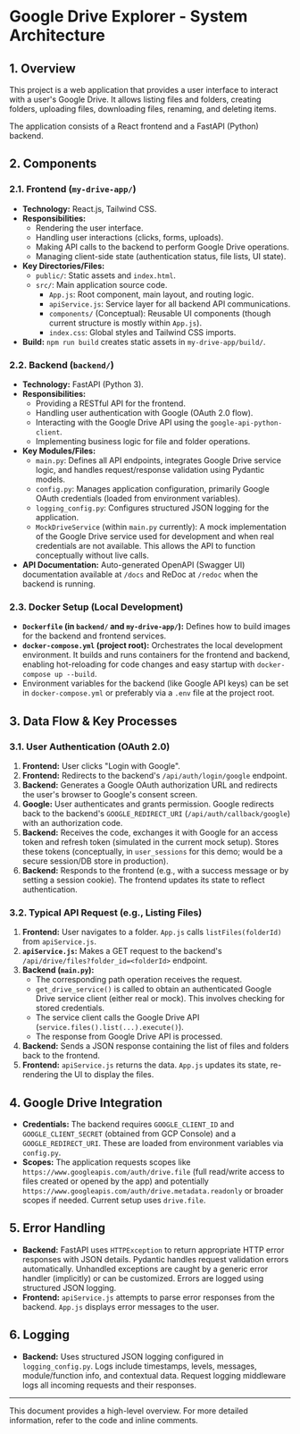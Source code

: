 # Google Drive Explorer - System Architecture

## 1. Overview

This project is a web application that provides a user interface to interact with a user's Google Drive. It allows listing files and folders, creating folders, uploading files, downloading files, renaming, and deleting items.

The application consists of a React frontend and a FastAPI (Python) backend.

## 2. Components

### 2.1. Frontend (`my-drive-app/`)

*   **Technology:** React.js, Tailwind CSS.
*   **Responsibilities:**
    *   Rendering the user interface.
    *   Handling user interactions (clicks, forms, uploads).
    *   Making API calls to the backend to perform Google Drive operations.
    *   Managing client-side state (authentication status, file lists, UI state).
*   **Key Directories/Files:**
    *   `public/`: Static assets and `index.html`.
    *   `src/`: Main application source code.
        *   `App.js`: Root component, main layout, and routing logic.
        *   `apiService.js`: Service layer for all backend API communications.
        *   `components/` (Conceptual): Reusable UI components (though current structure is mostly within `App.js`).
        *   `index.css`: Global styles and Tailwind CSS imports.
*   **Build:** `npm run build` creates static assets in `my-drive-app/build/`.

### 2.2. Backend (`backend/`)

*   **Technology:** FastAPI (Python 3).
*   **Responsibilities:**
    *   Providing a RESTful API for the frontend.
    *   Handling user authentication with Google (OAuth 2.0 flow).
    *   Interacting with the Google Drive API using the `google-api-python-client`.
    *   Implementing business logic for file and folder operations.
*   **Key Modules/Files:**
    *   `main.py`: Defines all API endpoints, integrates Google Drive service logic, and handles request/response validation using Pydantic models.
    *   `config.py`: Manages application configuration, primarily Google OAuth credentials (loaded from environment variables).
    *   `logging_config.py`: Configures structured JSON logging for the application.
    *   `MockDriveService` (within `main.py` currently): A mock implementation of the Google Drive service used for development and when real credentials are not available. This allows the API to function conceptually without live calls.
*   **API Documentation:** Auto-generated OpenAPI (Swagger UI) documentation available at `/docs` and ReDoc at `/redoc` when the backend is running.

### 2.3. Docker Setup (Local Development)

*   **`Dockerfile` (in `backend/` and `my-drive-app/`):** Defines how to build images for the backend and frontend services.
*   **`docker-compose.yml` (project root):** Orchestrates the local development environment. It builds and runs containers for the frontend and backend, enabling hot-reloading for code changes and easy startup with `docker-compose up --build`.
*   Environment variables for the backend (like Google API keys) can be set in `docker-compose.yml` or preferably via a `.env` file at the project root.

## 3. Data Flow & Key Processes

### 3.1. User Authentication (OAuth 2.0)

1.  **Frontend:** User clicks "Login with Google".
2.  **Frontend:** Redirects to the backend's `/api/auth/login/google` endpoint.
3.  **Backend:** Generates a Google OAuth authorization URL and redirects the user's browser to Google's consent screen.
4.  **Google:** User authenticates and grants permission. Google redirects back to the backend's `GOOGLE_REDIRECT_URI` (`/api/auth/callback/google`) with an authorization code.
5.  **Backend:** Receives the code, exchanges it with Google for an access token and refresh token (simulated in the current mock setup). Stores these tokens (conceptually, in `user_sessions` for this demo; would be a secure session/DB store in production).
6.  **Backend:** Responds to the frontend (e.g., with a success message or by setting a session cookie). The frontend updates its state to reflect authentication.

### 3.2. Typical API Request (e.g., Listing Files)

1.  **Frontend:** User navigates to a folder. `App.js` calls `listFiles(folderId)` from `apiService.js`.
2.  **`apiService.js`:** Makes a GET request to the backend's `/api/drive/files?folder_id=<folderId>` endpoint.
3.  **Backend (`main.py`):**
    *   The corresponding path operation receives the request.
    *   `get_drive_service()` is called to obtain an authenticated Google Drive service client (either real or mock). This involves checking for stored credentials.
    *   The service client calls the Google Drive API (`service.files().list(...).execute()`).
    *   The response from Google Drive API is processed.
4.  **Backend:** Sends a JSON response containing the list of files and folders back to the frontend.
5.  **Frontend:** `apiService.js` returns the data. `App.js` updates its state, re-rendering the UI to display the files.

## 4. Google Drive Integration

*   **Credentials:** The backend requires `GOOGLE_CLIENT_ID` and `GOOGLE_CLIENT_SECRET` (obtained from GCP Console) and a `GOOGLE_REDIRECT_URI`. These are loaded from environment variables via `config.py`.
*   **Scopes:** The application requests scopes like `https://www.googleapis.com/auth/drive.file` (full read/write access to files created or opened by the app) and potentially `https://www.googleapis.com/auth/drive.metadata.readonly` or broader scopes if needed. Current setup uses `drive.file`.

## 5. Error Handling

*   **Backend:** FastAPI uses `HTTPException` to return appropriate HTTP error responses with JSON details. Pydantic handles request validation errors automatically. Unhandled exceptions are caught by a generic error handler (implicitly) or can be customized. Errors are logged using structured JSON logging.
*   **Frontend:** `apiService.js` attempts to parse error responses from the backend. `App.js` displays error messages to the user.

## 6. Logging

*   **Backend:** Uses structured JSON logging configured in `logging_config.py`. Logs include timestamps, levels, messages, module/function info, and contextual data. Request logging middleware logs all incoming requests and their responses.

---
This document provides a high-level overview. For more detailed information, refer to the code and inline comments.
